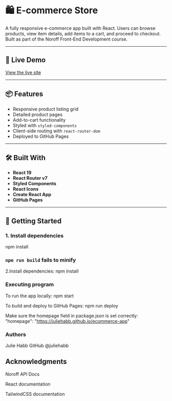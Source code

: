 # 🛍️ E-commerce Store

A fully responsive e-commerce app built with React. Users can browse products, view item details, add items to a cart, and proceed to checkout. Built as part of the Noroff Front-End Development course.

---

## 🔗 Live Demo

[View the live site](https://juliehabb.github.io/final-exam)

---

## 📦 Features

- Responsive product listing grid
- Detailed product pages
- Add-to-cart functionality
- Styled with `styled-components`
- Client-side routing with `react-router-dom`
- Deployed to GitHub Pages

---

## 🛠️ Built With

- **React 19**
- **React Router v7**
- **Styled Components**
- **React Icons**
- **Create React App**
- **GitHub Pages**

---

## 🚀 Getting Started

### 1. Install dependencies

npm install
### `npm run build` fails to minify

2.Install dependencies:
npm install

### Executing program

To run the app locally:
npm start

To build and deploy to GitHub Pages:
npm run deploy

Make sure the homepage field in package.json is set correctly:
"homepage": "https://juliehabb.github.io/ecommerce-app"

### Authors
Julie Habb
GitHub @juliehabb

## Acknowledgments
Noroff API Docs

React documentation

TailwindCSS documentation
